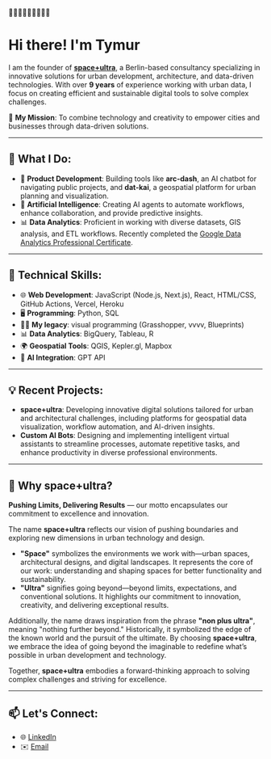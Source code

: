 👋👋👋👋👋👋👋👋👋
# Hi there! I'm Tymur

I am the founder of **[space+ultra](https://spaceplusultra.com)**, a Berlin-based consultancy specializing in innovative solutions for urban development, architecture, and data-driven technologies. With over **9 years** of experience working with urban data, I focus on creating efficient and sustainable digital tools to solve complex challenges.

🌟 **My Mission**:  To combine technology and creativity to empower cities and businesses through data-driven solutions.

---

## 💼 What I Do:
- 🚀 **Product Development**:  Building tools like **arc-dash**, an AI chatbot for navigating public projects, and **dat-kai**, a geospatial platform for urban planning and visualization.
- 🤖 **Artificial Intelligence**:  Creating AI agents to automate workflows, enhance collaboration, and provide predictive insights.
- 📊 **Data Analytics**:  Proficient in working with diverse datasets, GIS analysis, and ETL workflows. Recently completed the [Google Data Analytics Professional Certificate](https://www.coursera.org/professional-certificates/google-data-analytics).

---

## 🚀 Technical Skills:
- 🌐 **Web Development**:  JavaScript (Node.js, Next.js), React, HTML/CSS, GitHub Actions, Vercel, Heroku
- 🖥️ **Programming**:  Python, SQL
- 🧑‍💻 **My legacy**: visual programming (Grasshopper, vvvv, Blueprints)
- 📊 **Data Analytics**:  BigQuery, Tableau, R
- 🌍 **Geospatial Tools**:  QGIS, Kepler.gl, Mapbox
- 🤖 **AI Integration**:  GPT API


---

## 💡 Recent Projects:
- **space+ultra**: Developing innovative digital solutions tailored for urban and architectural challenges, including platforms for geospatial data visualization, workflow automation, and AI-driven insights.
- **Custom AI Bots**: Designing and implementing intelligent virtual assistants to streamline processes, automate repetitive tasks, and enhance productivity in diverse professional environments.


---

## 🌌 Why **space+ultra**?

**Pushing Limits, Delivering Results** — our motto encapsulates our commitment to excellence and innovation.

The name **space+ultra** reflects our vision of pushing boundaries and exploring new dimensions in urban technology and design.

- **"Space"** symbolizes the environments we work with—urban spaces, architectural designs, and digital landscapes. It represents the core of our work: understanding and shaping spaces for better functionality and sustainability.  
- **"Ultra"** signifies going beyond—beyond limits, expectations, and conventional solutions. It highlights our commitment to innovation, creativity, and delivering exceptional results.  

Additionally, the name draws inspiration from the phrase **"non plus ultra"**, meaning "nothing further beyond." Historically, it symbolized the edge of the known world and the pursuit of the ultimate. By choosing **space+ultra**, we embrace the idea of going beyond the imaginable to redefine what’s possible in urban development and technology.

Together, **space+ultra** embodies a forward-thinking approach to solving complex challenges and striving for excellence.

---

## 📫 Let's Connect:
- 🌐 [LinkedIn](https://www.linkedin.com/in/ttsch)  
- ✉️ [Email](mailto:info@spaceplusultra.com)
